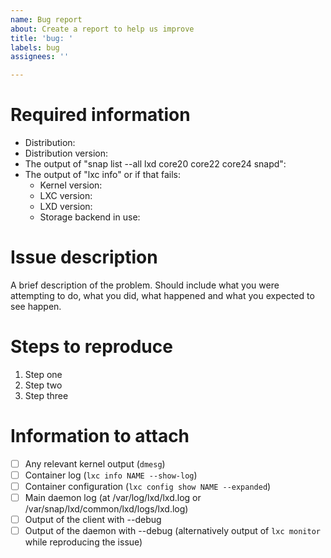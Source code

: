 ```yaml
---
name: Bug report
about: Create a report to help us improve
title: 'bug: '
labels: bug
assignees: ''

---
```


<!--
Github issues are used for bug reports. For support questions, please use [our forum](https://discourse.ubuntu.com/c/lxd/).

Please fill the template below as it will greatly help us track down your issue and reproduce it on our side.
Feel free to remove anything which doesn't apply to you and add more information where it makes sense.
-->

# Required information

 * Distribution:
 * Distribution version:
 * The output of "snap list --all lxd core20 core22 core24 snapd":
 * The output of "lxc info" or if that fails:
   * Kernel version:
   * LXC version:
   * LXD version:
   * Storage backend in use:

# Issue description

A brief description of the problem. Should include what you were
attempting to do, what you did, what happened and what you expected to
see happen.

# Steps to reproduce

 1. Step one
 2. Step two
 3. Step three

# Information to attach

 - [ ] Any relevant kernel output (`dmesg`)
 - [ ] Container log (`lxc info NAME --show-log`)
 - [ ] Container configuration (`lxc config show NAME --expanded`)
 - [ ] Main daemon log (at /var/log/lxd/lxd.log or /var/snap/lxd/common/lxd/logs/lxd.log)
 - [ ] Output of the client with --debug
 - [ ] Output of the daemon with --debug (alternatively output of `lxc monitor` while reproducing the issue)
